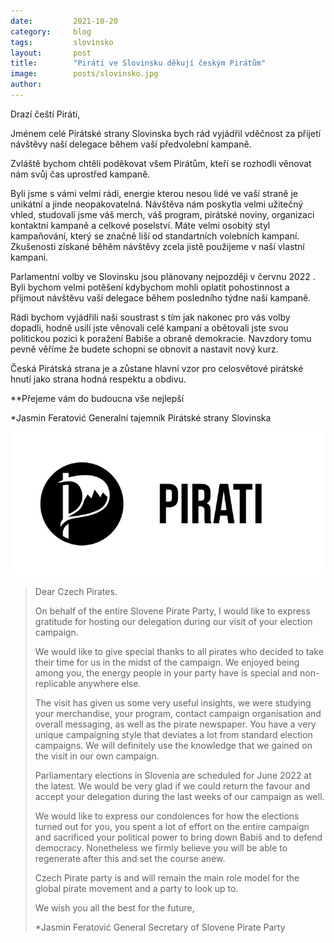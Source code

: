 ```yaml
---
date:         2021-10-20
category:     blog
tags:         slovinsko 
layout:       post
title:        "Piráti ve Slovinsku děkují českým Pirátům"
image:        posts/slovinsko.jpg
author:       
---
```


Drazí čeští Piráti, 

Jménem celé Pirátské strany Slovinska bych rád vyjádřil vděčnost za přijetí návštěvy naší delegace během vaší předvolební kampaně. 

Zvláště bychom chtěli poděkovat všem  Pirátům, kteří se rozhodli věnovat nám svůj čas uprostřed kampaně. 

Byli jsme s vámi velmi rádi, energie kterou nesou lidé ve vaší straně je unikátní a jinde neopakovatelná. Návštěva nám poskytla velmi užitečný vhled, studovalí jsme váš merch, váš program, pirátské noviny, organizaci kontaktní kampaně a celkové poselství. Máte velmi osobitý styl kampaňování, který se značně liší od standartních volebních kampaní.  Zkušenosti získané běhěm návštěvy zcela jistě použijeme v naší vlastní kampani.  

Parlamentní volby ve Slovinsku jsou plánovany nejpozději v červnu 2022 .  Byli bychom velmi potěšení kdybychom mohli oplatit pohostinnost a přijmout návštěvu vaší delegace během posledního týdne naší kampaně. 

Rádi bychom vyjádřili naši soustrast s tím jak  nakonec pro vás volby dopadli, hodně usilí jste věnovali celé kampani a obětovali jste svou politickou pozici k poražení Babiše a obraně demokracie. Navzdory tomu pevně věříme že budete schopni se obnovit a nastavit nový kurz. 

Česká Pirátská strana je a zůstane hlavní vzor pro celosvětové pirátské hnutí jako strana hodná respektu a obdivu. 


**Přejeme vám do budoucna vše nejlepší
  
*Jasmin Feratović
Generalní tajemník Pirátské strany Slovinska
  



<img src="/assets/img/posts/logo_slovinsko.jpg">


> Dear Czech Pirates.
>
>
> On behalf of the entire Slovene Pirate Party, I would like to express gratitude for hosting our delegation during our visit of your election campaign.
>
> We would like to give special thanks to all pirates who decided to take their time for us in the midst of the campaign. We enjoyed being among you, the energy people in your party have is special and non-replicable anywhere else.
>
> The visit has given us some very useful insights, we were studying your merchandise, your program, contact campaign organisation and overall messaging, as well as the pirate newspaper. You have a very unique campaigning style that deviates a lot from standard election campaigns. We will definitely use the knowledge that we gained on the visit in our own campaign.
>
> Parliamentary elections in Slovenia are scheduled for June 2022 at the latest. We would be very glad if we could return the favour and accept your delegation during the last weeks of our campaign as well.
>
> We would like to express our condolences for how the elections turned out for you, you spent a lot of effort on the entire campaign and sacrificed your political power to bring down Babiš and to defend democracy. Nonetheless we firmly believe you will be able to regenerate after this and set the course anew.
>
> Czech Pirate party is and will remain the main role model for the global pirate movement and a party to look up to.
>
>
> We wish you all the best for the future,
>
>
> *Jasmin Feratović
> General Secretary of Slovene Pirate Party
